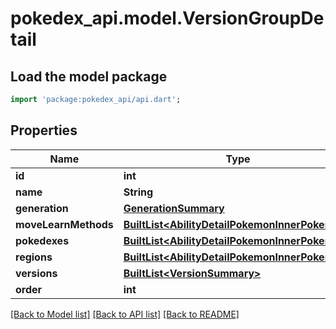 # pokedex_api.model.VersionGroupDetail

## Load the model package
```dart
import 'package:pokedex_api/api.dart';
```

## Properties
Name | Type | Description | Notes
------------ | ------------- | ------------- | -------------
**id** | **int** |  | 
**name** | **String** |  | 
**generation** | [**GenerationSummary**](GenerationSummary.md) |  | 
**moveLearnMethods** | [**BuiltList&lt;AbilityDetailPokemonInnerPokemon&gt;**](AbilityDetailPokemonInnerPokemon.md) |  | 
**pokedexes** | [**BuiltList&lt;AbilityDetailPokemonInnerPokemon&gt;**](AbilityDetailPokemonInnerPokemon.md) |  | 
**regions** | [**BuiltList&lt;AbilityDetailPokemonInnerPokemon&gt;**](AbilityDetailPokemonInnerPokemon.md) |  | 
**versions** | [**BuiltList&lt;VersionSummary&gt;**](VersionSummary.md) |  | 
**order** | **int** |  | [optional] 

[[Back to Model list]](../README.md#documentation-for-models) [[Back to API list]](../README.md#documentation-for-api-endpoints) [[Back to README]](../README.md)


